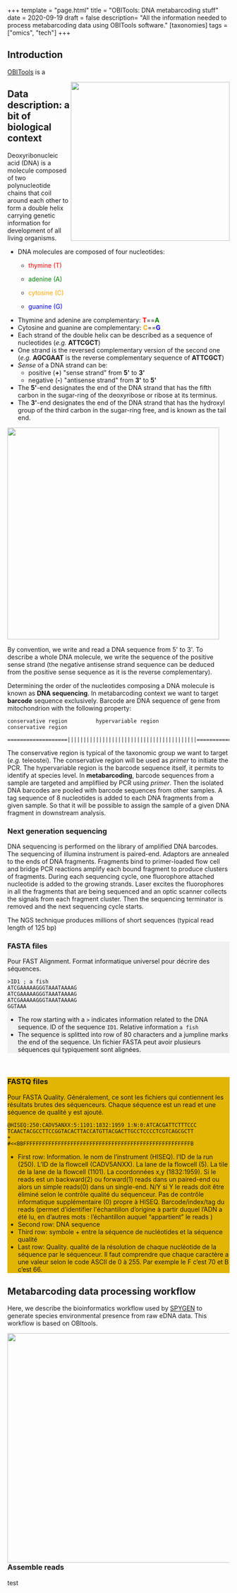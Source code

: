 +++
template = "page.html"
title = "OBITools: DNA metabarcoding stuff"
date =  2020-09-19
draft = false
description= "All the information needed to process metabarcoding data using OBITools software."
[taxonomies]
tags = ["omics", "tech"]
+++



## Introduction

[OBITools](https://doi.org/10.1111/1755-0998.12428) is a 



<img align="right" width="360rem" src="https://upload.wikimedia.org/wikipedia/commons/thumb/4/4c/DNA_Structure%2BKey%2BLabelled.pn_NoBB.png/1024px-DNA_Structure%2BKey%2BLabelled.pn_NoBB.png">

## Data description: a bit of biological context


Deoxyribonucleic acid (DNA) is a molecule composed of two polynucleotide chains that coil around each other to form a double helix carrying genetic information for development of all living organisms.


* DNA molecules are composed of four nucleotides:
  * <p style="color:red">thymine (T)</p>
  * <p style="color:green">adenine (A)</p>
  * <p style="color:orange">cytosine (C)</p>
  * <p style="color:blue">guanine (G)</p>  
* Thymine and adenine are complementary: <strong style="color:red">T</strong>==<strong style="color:green">A</strong>
* Cytosine and guanine are complementary: <strong style="color:orange">C</strong>==<strong style="color:blue">G</strong>
* Each strand of the double helix can be described as a sequence of nucleotides (*e.g.* **ATTCGCT**)
* One strand is the reversed complementary version of the second one (*e.g.* **AGCGAAT** is the reverse complementary sequence of **ATTCGCT**)
* *Sense* of a DNA strand can be:
   * positive (**+**) "sense strand" from **5'** to **3'**
   * negative (**-**) "antisense strand" from **3'** to **5'**
* The **5'**-end designates the end of the DNA strand that has the fifth carbon in the sugar-ring of the deoxyribose or ribose at its terminus.
* The **3'**-end designates the end of the DNA strand that has the hydroxyl group of the third carbon in the sugar-ring free, and is known as the tail end.


<img width="480rem" src="https://upload.wikimedia.org/wikipedia/commons/thumb/f/f5/DNA_chemical_structure-1-.fr.svg/1024px-DNA_chemical_structure-1-.fr.svg.png?1601388990848">

By convention, we write and read a DNA sequence from 5' to 3'. To describe a whole DNA molecule, we write the sequence of the positive sense strand (the negative antisense strand sequence can be deduced from the positive sense sequence as it is the reverse complementary).

Determining the order of the nucleotides composing a DNA molecule is known as **DNA sequencing**. In metabarcoding context we want to target **barcode** sequence exclusively. Barcode are DNA sequence of gene from mitochondrion with the following property:

```
conservative region         hypervariable region            conservative region

===================|||||||||||||||||||||||||||||||||||||||||===================
```

The conservative region is typical of the taxonomic group we want to target (*e.g.* teleostei). The conservative region will be used as *primer* to initiate the PCR. The hypervariable region is the barcode sequence itself, it permits to identify at species level. In **metabarcoding**, barcode sequences from a sample are targeted and ampliflied by PCR using *primer*. Then the isolated DNA barcodes are pooled with barcode sequences from other samples. A tag sequence of 8 nucleotides is added to each DNA fragments from a given sample. So that it will be possible to assign the sample of a given DNA fragment in downstream analysis.


### Next generation sequencing

DNA sequencing is performed on the library of amplified DNA barcodes. The sequencing of illumina instrument is paired-end. Adaptors are annealed to the ends of DNA fragments. Fragments bind to primer-loaded flow cell and bridge PCR reactions amplify each bound fragment to produce clusters of fragments. During each sequencing cycle, one fluorophore attached nucleotide is added to the growing strands. Laser excites the fluorophores in all the fragments that are being sequenced and an optic scanner collects the signals from each fragment cluster. Then the sequencing terminator is removed and the next sequencing cycle starts.


The NGS technique produces millions of short sequences (typical read length of 125 bp)


<div style="background: #f1f1f1 ;">

### FASTA files

Pour FAST Alignment. Format informatique universel pour décrire des séquences.

```
>ID1 ; a fish
ATCGAAAAAGGGTAAATAAAAG
ATCGAAAAAGGGTAAATAAAAG
ATCGAAAAAGGGTAAATAAAAG
GGTAAA​
```
  * The row starting with a `>` indicates information related to the DNA sequence. ID of the sequence `ID1`. Relative information `a fish`
  * The sequence is splitted into row of 80 characters and a jumpline marks the end of the sequence.
Un fichier FASTA peut avoir plusieurs séquences qui typiquement sont alignées.

</div>
<br>
<div style="background: #e1b501 ;">

### FASTQ files

Pour FASTA Quality. Généralement, ce sont les fichiers qui contiennent les résultats brutes des séquenceurs. Chaque séquence est un read et une séquence de qualité y est ajouté.

```
@HISEQ:250:CADV5ANXX:5:1101:1832:1959 1:N:0:ATCACGATTCTTTCCC
TCAACTACGCCTTCCGGTACACTTACCATGTTACGACTTGCCTCCCCTCGTCAGCGCTT
+
#<<BBFFFFFFFFFFFFFFFFFFFFFFFFFFFFFFFFFFFFFFFFFFFFFFFFFFFFFB
```
  * First row: Information. le nom de l’instrument (HISEQ). l’ID de la run (250). L’ID de la flowcell (CADV5ANXX). La lane de la flowcell (5). La tile de la lane de la flowcell (1101). La coordonnées x,y (1832:1959). Si le reads est un backward(2) ou forward(1) reads dans un paired-end ou alors un simple reads(0) dans un single-end. N/Y si Y le reads doit être éliminé selon le contrôle qualité du séquenceur. Pas de contrôle informatique supplémentaire (0) propre à HISEQ. Barcode/index/tag du reads (permet d’identifier l'échantillon d’origine à partir duquel l’ADN a été lu, en d’autres mots : l’échantillon auquel “appartient” le reads )
  * Second row: DNA sequence
  * Third row: symbole + entre la séquence de nucléotides et la séquence qualité
  * Last row: Quality. qualité de la résolution de chaque nucléotide de la séquence par le séquenceur. Il faut comprendre que chaque caractère a une valeur selon le code ASCII de 0 à 255. Par exemple le F c’est 70 et B c’est 66.


</div>

## Metabarcoding data processing workflow

Here, we describe the bioinformatics workflow used by [SPYGEN](http://www.spygen.com/) to generate species environmental presence from raw eDNA data. This workflow is based on OBItools.

<img align="right" width="520rem" src="https://gitlab.mbb.univ-montp2.fr/edna/snakemake_only_obitools/-/raw/master/schema_only_obitools.png">

### Assemble reads

test